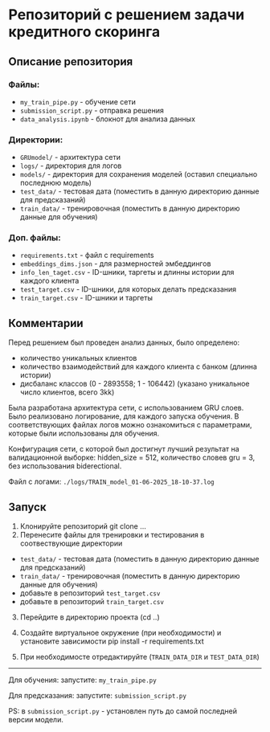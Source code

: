 # Репозиторий с решением задачи кредитного скоринга

## Описание репозитория

### Файлы:
* `my_train_pipe.py` - обучение сети
* `submission_script.py` - отправка решения
* `data_analysis.ipynb` - блокнот для анализа данных

### Директории:
* `GRUmodel/` - архитектура сети
* `logs/` - директория для логов
* `models/` - директория для сохранения моделей (оставил специально последнюю модель)
* `test_data/` - тестовая дата (поместить в данную директорию данные для предсказаний)
* `train_data/` - тренировочная (поместить в данную директорию данные для обучения)

### Доп. файлы:
* `requirements.txt` - файл с requirements
* `embeddings_dims.json` - для размерностей эмбеддингов
* `info_len_taget.csv` - ID-шники, таргеты и длинны истории для каждого клиента
* `test_target.csv` - ID-шники, для которых делать предсказания
* `train_target.csv` - ID-шники и таргеты

## Комментарии
Перед решением был проведен анализ данных, было определено:
* количество уникальных клиентов
* количество взаимодействий для каждого клиента с банком (длинна истории)
* дисбаланс классов (0 - 2893558; 1 - 106442) (указано уникальное число клиентов, всего 3kk)

Была разработана архитектура сети, с использованием GRU слоев.
Было реализовано логирование, для каждого запуска обучения. В соответствующих файлах логов можно ознакомиться с параметрами, которые были использованы для обучения.

Конфигурация сети, с которой был достигнут лучший результат на валидационной выборке:
hidden_size = 512, количество словев gru = 3, без использования biderectional.

Файл с логами: `./logs/TRAIN_model_01-06-2025_18-10-37.log`

## Запуск
1. Клонируйте репозиторий git clone ...
2. Перенесите файлы для тренировки и тестирования в соотвествующие директории
* `test_data/` - тестовая дата (поместить в данную директорию данные для предсказаний)
* `train_data/` - тренировочная (поместить в данную директорию данные для обучения)
* добавьте в репозиторий `test_target.csv`
* добавьте в репозиторий `train_target.csv`

3. Перейдите в директорию проекта (cd ..)
4. Создайте виртуальное окружение (при необходимости) и установите зависимости
pip install -r requirements.txt

5. При необходимосте отредактируйте (`TRAIN_DATA_DIR` и `TEST_DATA_DIR`)

---
Для обучения: запустите: `my_train_pipe.py`

Для предсказания: запустите: `submission_script.py`

PS: в `submission_script.py` - установлен путь до самой последней версии модели.